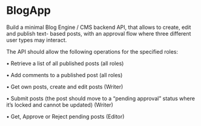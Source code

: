 # BlogApp

Build a minimal Blog Engine / CMS backend API, that allows to create, edit and publish text-
based posts, with an approval flow where three different user types may interact.

The API should allow the following operations for the specified roles:

• Retrieve a list of all published posts (all roles)

• Add comments to a published post (all roles)

• Get own posts, create and edit posts (Writer)

• Submit posts (the post should move to a “pending approval” status where it’s locked and cannot be updated) (Writer)

• Get, Approve or Reject pending posts (Editor)
